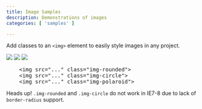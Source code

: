 ```yaml
---
title: Image Samples
description: Demonstrations of images
categories: [ 'samples' ]

---
```


<!-- Images ================================================== -->
<section id="images">

  <p>Add classes to an <code>&lt;img&gt;</code> element to easily style images in any project.</p>
  <div class="bs-docs-example bs-docs-example-images">
    <img src="http://placehold.it/140x140" class="img-rounded">
    <img src="http://placehold.it/140x140" class="img-circle">
    <img src="http://placehold.it/140x140" class="img-polaroid">
  </div>
          
<pre class="prettyprint linenums">
    &lt;img src="..." class="img-rounded"&gt;
    &lt;img src="..." class="img-circle"&gt;
    &lt;img src="..." class="img-polaroid"&gt;
</pre>

<p><span class="label label-info">Heads up!</span> <code>.img-rounded</code> and <code>.img-circle</code> do not work in IE7-8 due to lack of <code>border-radius</code> support.</p>
</section>
